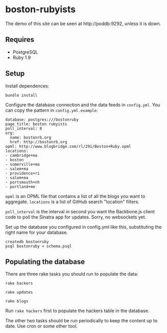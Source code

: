 # boston-rubyists

The demo of this site can be seen at http://poddb:9292, unless it is down.

## Requires

* PostgreSQL
* Ruby 1.9

## Setup

Install dependences:

    bundle install

Configure the database connection and the data feeds in `config.yml`. You can
copy the pattern in `config.yml.example`:

    database: postgres:///bostonruby
    page_title: boston rubyists
    poll_interval: 8 
    org: 
      name: bostonrb.org
      href: http://bostonrb.org
    opml: http://www.blogbridge.com/rl/291/Boston+Ruby.opml
    locations: 
    - cambridge+ma 
    - boston 
    - somerville+ma 
    - salem+ma 
    - providence+ri 
    - salem+ma 
    - portsmouth+nh 
    - portland+me

`opml` is an OPML file that contains a list of all the blogs you want to
aggregate. `locations` is a list of GitHub search "location" filters.

`poll_interval` is the interval in second you want the Backbone.js client code to
poll the Sinatra app for updates.  Sorry, no websockets yet.

Set up the database you configured in config.yml like this, substituting the 
right name for your database.

    createdb bostonruby
    psql bostonruby < schema.psql

## Populating the database

There are three rake tasks you should run to populate the data:

    rake hackers

    rake updates

    rake blogs

Run `rake hackers` first to populate the hackers table in the database.

The other two tasks should be run periodically to keep the content up to date. Use cron or 
some other tool.


